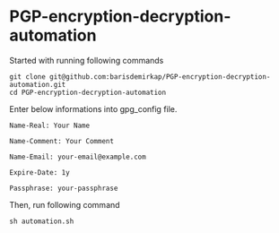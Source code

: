 # PGP-encryption-decryption-automation

Started with running following commands

~~~ 
git clone git@github.com:barisdemirkap/PGP-encryption-decryption-automation.git 
cd PGP-encryption-decryption-automation 
~~~

Enter below informations into gpg_config file.

    Name-Real: Your Name

    Name-Comment: Your Comment

    Name-Email: your-email@example.com

    Expire-Date: 1y 

    Passphrase: your-passphrase

Then, run following command

``` sh automation.sh ```
